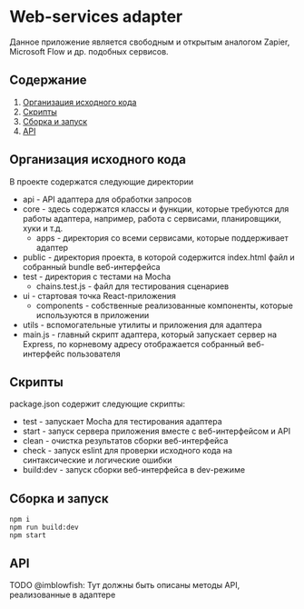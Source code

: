 # Web-services adapter

Данное приложение является свободным и открытым аналогом Zapier, Microsoft Flow  и др. подобных сервисов.

## Содержание

1. [Организация исходного кода](#организация-исходного-кода)
2. [Скрипты](#скрипты)
3. [Сборка и запуск](#сборка-и-запуск)
4. [API](#api)

## Организация исходного кода

В проекте содержатся следующие директории

- api - API адаптера для обработки запросов
- core - здесь содержатся классы и функции, которые требуются для работы адаптера, например, работа с сервисами, планировщики, хуки и т.д.
  - apps - директория со всеми сервисами, которые поддерживает адаптер
- public - директория проекта, в которой содержится index.html файл и собранный bundle веб-интерфейса
- test - директория с тестами на Mocha
  - chains.test.js - файл для тестирования сценариев
- ui - стартовая точка React-приложения
  - components - собственные реализованные компоненты, которые используются в приложении
- utils - вспомогательные утилиты и приложения для адаптера
- main.js - главный скрипт адаптера, который запускает сервер на Express, по корневому адресу отображается собранный веб-интерфейс пользователя

## Скрипты

package.json содержит следующие скрипты:

- test - запускает Mocha для тестирования адаптера
- start - запуск сервера приложения вместе с веб-интерфейсом и API
- clean - очистка результатов сборки веб-интерфейса
- check - запуск eslint для проверки исходного кода на синтаксические и логические ошибки
- build:dev - запуск сборки веб-интерфейса в dev-режиме

## Сборка и запуск

```shell
npm i
npm run build:dev
npm start
```

## API

TODO @imblowfish: Тут должны быть описаны методы API, реализованные в адаптере

